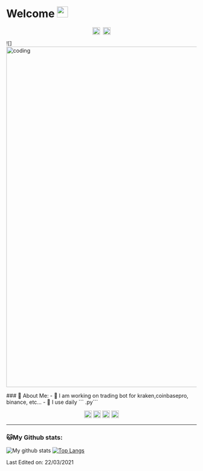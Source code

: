 # Welcome <img src="https://github.com/TheDudeThatCode/TheDudeThatCode/blob/master/Assets/Hi.gif" width="29px">
<p align="center">
<a href="https://www.linkedin.com/in/hugo-demenez-6b017217a/" target="blank"><img align="center" src="https://cdn.jsdelivr.net/npm/simple-icons@3.0.1/icons/linkedin.svg" alt="hugodemenez" height="20" width="20" /></a>&nbsp;
<a href="https://hashnode.com/" target="blank"><img align="center" src="https://cdn.jsdelivr.net/npm/simple-icons@3.0.1/icons/hashnode.svg" alt="hugodemenez" height="20" width="20" /></a>

<p align="center">

![]
<img src="https://camo.githubusercontent.com/992babdffd8c74a1502de375fbdf7e4d54773242/68747470733a2f2f6d656469612e67697068792e636f6d2f6d656469612f53576f536b4e36447854737a71494b4571762f67697068792e676966" alt="coding" width="900" height="900"/>
</p>
### 🤵 About Me:
- 🏦 I am working on trading bot for kraken,coinbasepro, binance, etc...
- 🤔 I use daily ``` .py```

<p align="center">
<img src="https://github.com/abranhe/programming-languages-logos/blob/master/src/python/python_256x256.png" alt="python" width="20" height="20"/>
<img src="https://github.com/abranhe/programming-languages-logos/blob/master/src/c/c_256x256.png" alt="c" width="20" height="20"/> 
<img src="https://github.com/abranhe/programming-languages-logos/blob/master/src/php/php_256x256.png" alt="php" width="20" height="20"/> 
<img src="https://www.vectorlogo.zone/logos/microsoft_azure/microsoft_azure-icon.svg" alt="azure" width="20" height="20"/> 
</p>

---
### 🐱My Github stats:
![My github stats](https://github-readme-stats.vercel.app/api?username=hugodemenez&show_icons=true&title_color=ffc857&icon_color=8ac926&text_color=daf7dc&bg_color=151515&hide=["stars"])
[![Top Langs](https://github-readme-stats.vercel.app/api/top-langs/?username=hugodemenez&layout=compact&text_color=daf7dc&bg_color=151515)](https://github.com/anuraghazra/github-readme-stats)



Last Edited on: 22/03/2021

